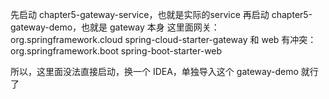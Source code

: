 先启动 chapter5-gateway-service，也就是实际的service
再启动 chapter5-gateway-demo，也就是 gateway 本身
这里面网关：
<dependency>
<groupId>org.springframework.cloud</groupId>
<artifactId>spring-cloud-starter-gateway</artifactId>
</dependency>
和 web 有冲突：
<dependency>
<groupId>org.springframework.boot</groupId>
<artifactId>spring-boot-starter-web</artifactId>
</dependency>

所以，这里面没法直接启动，换一个 IDEA，单独导入这个 gateway-demo 就行了
